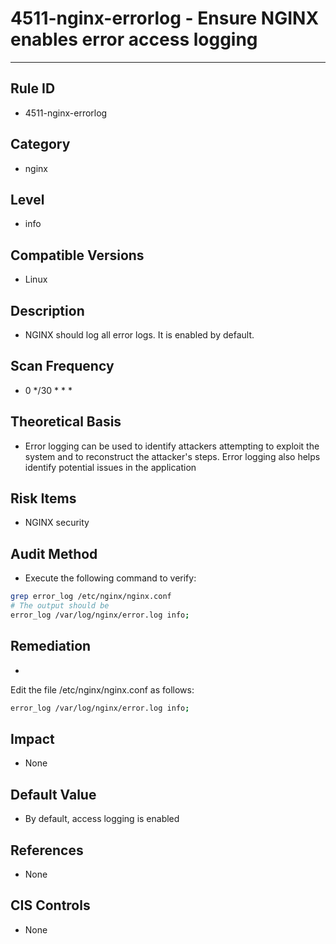 # 4511-nginx-errorlog - Ensure NGINX enables error access logging
---

## Rule ID

- 4511-nginx-errorlog


## Category

- nginx


## Level

- info


## Compatible Versions


- Linux




## Description


- NGINX should log all error logs. It is enabled by default.



## Scan Frequency
- 0 */30 * * *

## Theoretical Basis


- Error logging can be used to identify attackers attempting to exploit the system and to reconstruct the attacker's steps. Error logging also helps identify potential issues in the application






## Risk Items


- NGINX security



## Audit Method
- Execute the following command to verify:

```bash
grep error_log /etc/nginx/nginx.conf
# The output should be
error_log /var/log/nginx/error.log info;

```



## Remediation
- 
Edit the file /etc/nginx/nginx.conf as follows:
```bash
error_log /var/log/nginx/error.log info;
```



## Impact


- None




## Default Value


- By default, access logging is enabled




## References


- None



## CIS Controls


- None
